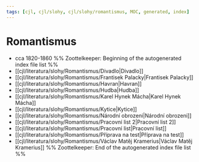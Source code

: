 ```yaml
---
tags: [cjl, cjl/slohy, cjl/slohy/romantismus, MOC, generated, index]
---
```

# Romantismus
- cca 1820-1860
%% Zoottelkeeper: Beginning of the autogenerated index file list  %%
-  [[cjl/literatura/slohy/Romantismus/Divadlo|Divadlo]]
-  [[cjl/literatura/slohy/Romantismus/Frantisek Palacky|Frantisek Palacky]]
-  [[cjl/literatura/slohy/Romantismus/Havran|Havran]]
-  [[cjl/literatura/slohy/Romantismus/Hudba|Hudba]]
-  [[cjl/literatura/slohy/Romantismus/Karel Hynek Mácha|Karel Hynek Mácha]]
-  [[cjl/literatura/slohy/Romantismus/Kytice|Kytice]]
-  [[cjl/literatura/slohy/Romantismus/Národní obrozeni|Národní obrozeni]]
-  [[cjl/literatura/slohy/Romantismus/Pracovní list 2|Pracovní list 2]]
-  [[cjl/literatura/slohy/Romantismus/Pracovní list|Pracovní list]]
-  [[cjl/literatura/slohy/Romantismus/Příprava na test|Příprava na test]]
-  [[cjl/literatura/slohy/Romantismus/Václav Matěj Kramerius|Václav Matěj Kramerius]]
%% Zoottelkeeper: End of the autogenerated index file list  %%
